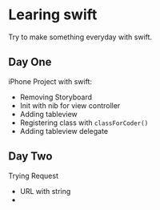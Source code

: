 # Learing swift
Try to make something everyday with swift.

## Day One
iPhone Project with swift:

 * Removing Storyboard
 * Init with nib for view controller
 * Adding tableview
 * Registering class with `classForCoder()`
 * Adding tableview delegate

## Day Two
Trying Request

* URL with string
* 
